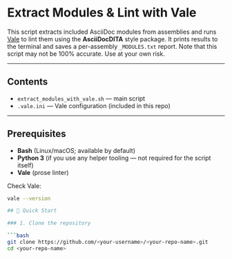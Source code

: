 # Extract Modules & Lint with Vale

This script extracts included AsciiDoc modules from assemblies and runs [Vale](https://vale.sh/) to lint them using the **AsciiDocDITA** style package. It prints results to the terminal and saves a per-assembly `_MODULES.txt` report. Note that this script may not be 100% accurate. Use at your own risk.

---

## Contents

- `extract_modules_with_vale.sh` — main script
- `.vale.ini` — Vale configuration (included in this repo)

---

## Prerequisites

- **Bash** (Linux/macOS; available by default)
- **Python 3** (if you use any helper tooling — not required for the script itself)
- **Vale** (prose linter)

Check Vale:

```bash
vale --version

## 🚀 Quick Start

### 1. Clone the repository

```bash
git clone https://github.com/<your-username>/<your-repo-name>.git
cd <your-repo-name>
